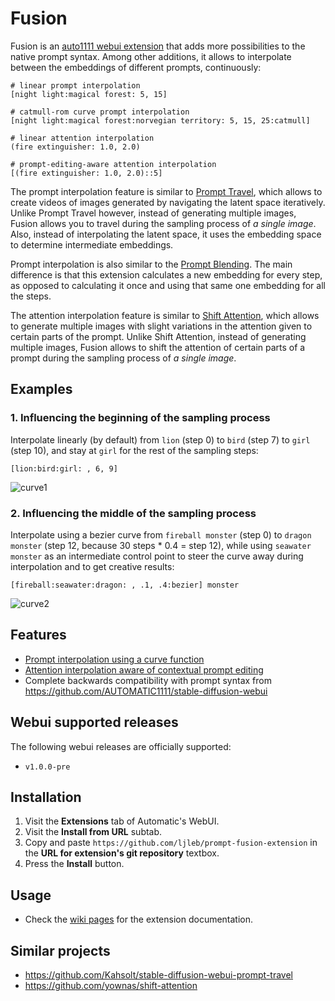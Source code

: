 # Fusion

Fusion is an [auto1111 webui extension](https://github.com/AUTOMATIC1111/stable-diffusion-webui/wiki/Developing-extensions) that adds more possibilities to the native prompt syntax. Among other additions, it allows to interpolate between the embeddings of different prompts, continuously:

```
# linear prompt interpolation
[night light:magical forest: 5, 15]

# catmull-rom curve prompt interpolation
[night light:magical forest:norvegian territory: 5, 15, 25:catmull]

# linear attention interpolation
(fire extinguisher: 1.0, 2.0)

# prompt-editing-aware attention interpolation
[(fire extinguisher: 1.0, 2.0)::5]
```

The prompt interpolation feature is similar to [Prompt Travel](https://github.com/Kahsolt/stable-diffusion-webui-prompt-travel), which allows to create videos of images generated by navigating the latent space iteratively. Unlike Prompt Travel however, instead of generating multiple images, Fusion allows you to travel during the sampling process of *a single image*. Also, instead of interpolating the latent space, it uses the embedding space to determine intermediate embeddings. 

Prompt interpolation is also similar to the [Prompt Blending](https://github.com/amotile/stable-diffusion-backend/tree/master/src/process/implementations/automatic1111_scripts). The main difference is that this extension calculates a new embedding for every step, as opposed to calculating it once and using that same one embedding for all the steps. 

The attention interpolation feature is similar to [Shift Attention](https://github.com/yownas/shift-attention), which allows to generate multiple images with slight variations in the attention given to certain parts of the prompt. Unlike Shift Attention, instead of generating multiple images, Fusion allows to shift the attention of certain parts of a prompt during the sampling process of *a single image*.

## Examples

### 1. Influencing the beginning of the sampling process

Interpolate linearly (by default) from `lion` (step 0) to `bird` (step 7) to `girl` (step 10), and stay at `girl` for the rest of the sampling steps:

```
[lion:bird:girl: , 6, 9]
```

![curve1](https://user-images.githubusercontent.com/32277961/214725976-b72bafc6-0c5d-4491-9c95-b73da41da082.gif)

### 2. Influencing the middle of the sampling process

Interpolate using a bezier curve from `fireball monster` (step 0) to `dragon monster` (step 12, because 30 steps * 0.4 = step 12), while using `seawater monster` as an intermediate control point to steer the curve away during interpolation and to get creative results:

```
[fireball:seawater:dragon: , .1, .4:bezier] monster
```

![curve2](https://user-images.githubusercontent.com/32277961/214941229-2dccad78-f856-42bb-ae6b-16b65b273cda.gif)

## Features
- [Prompt interpolation using a curve function](https://github.com/ljleb/prompt-fusion-extension/wiki/Prompt-Interpolation)
- [Attention interpolation aware of contextual prompt editing](https://github.com/ljleb/prompt-fusion-extension/wiki/Attention-Interpolation)
- Complete backwards compatibility with prompt syntax from https://github.com/AUTOMATIC1111/stable-diffusion-webui

## Webui supported releases

The following webui releases are officially supported:
- `v1.0.0-pre`

## Installation
1. Visit the **Extensions** tab of Automatic's WebUI.
2. Visit the **Install from URL** subtab.
3. Copy and paste `https://github.com/ljleb/prompt-fusion-extension` in the **URL for extension's git repository** textbox.
4. Press the **Install** button. 


## Usage
- Check the [wiki pages](https://github.com/ljleb/fusion/wiki) for the extension documentation.

## Similar projects

- https://github.com/Kahsolt/stable-diffusion-webui-prompt-travel
- https://github.com/yownas/shift-attention
